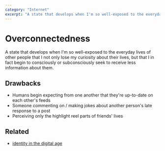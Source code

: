 ```yaml
---
category: "Internet"
excerpt: "A state that develops when I'm so well-exposed to the everyday lives of other people that I lose my curiosity about their lives"
---
```


# Overconnectedness
A state that develops when I'm so well-exposed to the everyday lives of other people that I not only lose my curiosity about their lives, but that I in fact begin to consciously or subconsciously seek to receive less information about them. 

## Drawbacks
- Humans begin expecting from one another that they're up-to-date on each other's feeds
- Someone commenting on / making jokes about another person's late response to a post
- Perceiving only the highlight reel parts of friends' lives

## Related
- [identity in the digital age](/identity-in-the-digital-age)